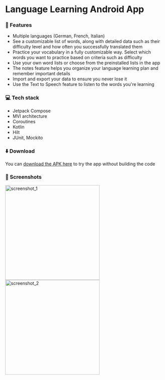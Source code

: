 # Language Learning Android App

### 🚀 Features
- Multiple languages (German, French, Italian)
- See a customizable list of words, along with detailed data such as their difficulty level and how often you successfully translated them
- Practice your vocabulary in a fully customizable way. Select which words you want to practice based on criteria such as difficulty
- Use your own word lists or choose from the preinstalled lists in the app
- The notes feature helps you organize your language learning plan and remember important details
- Import and export your data to ensure you never lose it
- Use the Text to Speech feature to listen to the words you're learning

### 💻 Tech stack
- Jetpack Compose
- MVI architecture
- Coroutines
- Kotlin
- Hilt
- JUnit, Mockito

### ⬇️ Download
You can [download the APK here](https://github.com/cristian-cizmar/language-learning-android-app/releases/) to try the app without building the code


### 📸 Screenshots
<img src="https://github.com/user-attachments/assets/6f0207cc-379e-44d8-b9d7-60bf9d03c0df" alt="screenshot_1" width="300"/>
<img src="https://github.com/user-attachments/assets/c4772bae-3adb-4d91-95fd-dc807f1a47cd" alt="screenshot_2" width="300"/>
